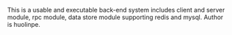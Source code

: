 This is a usable and executable back-end system includes client and server module, rpc module, data store module supporting redis and mysql. Author is huolinpe.
